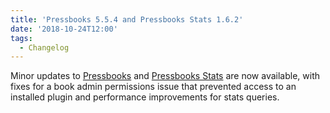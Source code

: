 ```yaml
---
title: 'Pressbooks 5.5.4 and Pressbooks Stats 1.6.2'
date: '2018-10-24T12:00'
tags:
  - Changelog
---
```


Minor updates to [Pressbooks](https://github.com/pressbooks/pressbooks/releases/5.5.4) and
[Pressbooks Stats](https://github.com/pressbooks/pressbooks-stats/releases/1.6.2) are now
available, with fixes for a book admin permissions issue that prevented access to an
installed plugin and performance improvements for stats queries.
